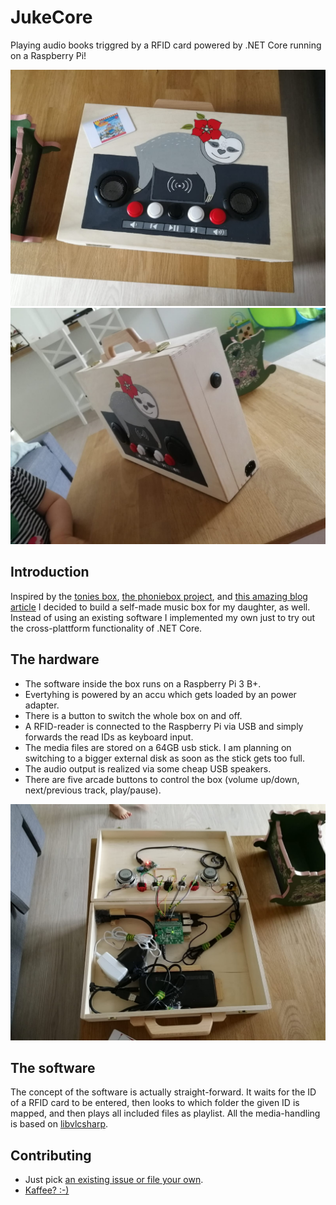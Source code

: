 # JukeCore

Playing audio books triggred by a RFID card powered by .NET Core running on a Raspberry Pi! 

![](box3.jfif)
![](box1.jfif)

## Introduction

Inspired by the [tonies box](https://tonies.de/), [the phoniebox project](http://phoniebox.de/), and [this amazing blog article](https://splittscheid.de/selfmade-phoniebox/) I 
decided to build a self-made music box for my daughter, as well. Instead of using an existing software I implemented my own just to try out the cross-plattform functionality
of .NET Core.

## The hardware

* The software inside the box runs on a Raspberry Pi 3 B+. 
* Evertyhing is powered by an accu which gets loaded by an power adapter. 
* There is a button to switch the whole box on and off.
* A RFID-reader is connected to the Raspberry Pi via USB and simply forwards the read IDs as keyboard input.
* The media files are stored on a 64GB usb stick. I am planning on switching to a bigger external disk as soon as the stick gets too full.
* The audio output is realized via some cheap USB speakers.
* There are five arcade buttons to control the box (volume up/down, next/previous track, play/pause).

![](box2.jfif)

## The software

The concept of the software is actually straight-forward. It waits for the ID of a RFID card to be entered, then looks to which folder the given ID is mapped, and then plays all 
included files as playlist. All the media-handling is based on [libvlcsharp](https://github.com/videolan/libvlcsharp).

## Contributing

* Just pick [an existing issue or file your own](https://github.com/selmaohneh/ImageQuiz/issues).
* [Kaffee? :-)](https://www.buymeacoffee.com/SaMAsU1N6)
